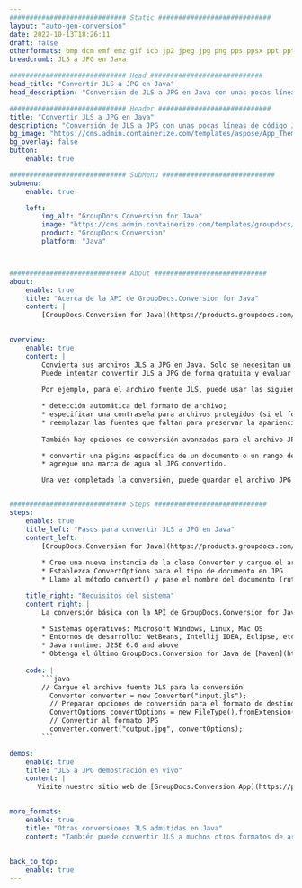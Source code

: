 ```yaml
---
############################# Static ############################
layout: "auto-gen-conversion"
date: 2022-10-13T18:26:11
draft: false
otherformats: bmp dcm emf emz gif ico jp2 jpeg jpg png pps ppsx ppt pptx psb psd svg svgz tga tif tiff webp wmf wmz
breadcrumb: JLS a JPG en Java

############################# Head ############################
head_title: "Convertir JLS a JPG en Java"
head_description: "Conversión de JLS a JPG en Java con unas pocas líneas de código. Convierta más de 160 formatos de archivo con la API de conversión de documentos de GroupDocs para Java"

############################# Header ############################
title: "Convertir JLS a JPG en Java"
description: "Conversión de JLS a JPG con unas pocas líneas de código Java"
bg_image: "https://cms.admin.containerize.com/templates/aspose/App_Themes/V3/images/bg/header1.png"
bg_overlay: false
button:
    enable: true

############################# SubMenu ############################
submenu:
    enable: true

    left:
        img_alt: "GroupDocs.Conversion for Java"
        image: "https://cms.admin.containerize.com/templates/groupdocs/images/product-logos/90x90-noborder/groupdocs-conversion-java.png"
        product: "GroupDocs.Conversion"
        platform: "Java"



############################# About ############################
about:
    enable: true
    title: "Acerca de la API de GroupDocs.Conversion for Java"
    content: |
        [GroupDocs.Conversion for Java](https://products.groupdocs.com/conversion/java/) es una API de conversión de formato de archivo avanzada para convertir entre formatos populares de imagen y documento como Microsoft Office, OpenDocument, PDF, HTML, correo electrónico, CAD. y mucho más con solo unas pocas líneas de código. La API nativa detecta automáticamente los formatos de los documentos originales y ofrece muchas opciones para personalizar los documentos convertidos. Junto con la función de extraer información de un documento, también admite el almacenamiento en caché de los resultados de la conversión en el disco local de forma predeterminada. Sin embargo, se puede admitir cualquier tipo de almacenamiento en caché mediante la implementación de las interfaces adecuadas: Amazon S3, Dropbox, Google Drive, Windows Azure, Reddis o cualquier otra.
    

overview:
    enable: true
    content: |
        Convierta sus archivos JLS a JPG en Java. Solo se necesitan un par de líneas de código Java en cualquier plataforma de su elección, como Windows, Linux, macOS.
        Puede intentar convertir JLS a JPG de forma gratuita y evaluar la calidad de los resultados de la conversión. Junto con los sencillos scripts de conversión de archivos, puede probar opciones más sofisticadas para cargar el archivo de origen JLS y almacenar la salida JPG. 
        
        Por ejemplo, para el archivo fuente JLS, puede usar las siguientes opciones de carga:

        * detección automática del formato de archivo;
        * especificar una contraseña para archivos protegidos (si el formato de archivo lo admite);
        * reemplazar las fuentes que faltan para preservar la apariencia del documento.
        
        También hay opciones de conversión avanzadas para el archivo JPG:

        * convertir una página específica de un documento o un rango de páginas;
        * agregue una marca de agua al JPG convertido.

        Una vez completada la conversión, puede guardar el archivo JPG en su ruta de archivo local o en cualquier almacenamiento de terceros, como FTP, Amazon S3, Google Drive, Dropbox, etc. Tenga en cuenta que para convertir JLS a JPG, no necesita instalar ningún software adicional, como MS Office, Open Office, Adobe Acrobat Reader, etc.


############################# Steps ############################
steps:
    enable: true
    title_left: "Pasos para convertir JLS a JPG en Java"
    content_left: |
        [GroupDocs.Conversion for Java](https://products.groupdocs.com/conversion/java/) permite a los desarrolladores convertir fácilmente el archivo JLS a JPG con unas pocas líneas de código.
        
        * Cree una nueva instancia de la clase Converter y cargue el archivo JLS con la ruta completa
        * Establezca ConvertOptions para el tipo de documento en JPG
        * Llame al método convert() y pase el nombre del documento (ruta completa) y el formato (JPG) como parámetro

    title_right: "Requisitos del sistema"
    content_right: |
        La conversión básica con la API de GroupDocs.Conversion for Java se puede realizar con solo unas pocas líneas de código. Nuestras API son compatibles con todas las principales plataformas y sistemas operativos. Antes de ejecutar el código a continuación, asegúrese de tener instalados los siguientes requisitos previos en su sistema.

        * Sistemas operativos: Microsoft Windows, Linux, Mac OS
        * Entornos de desarrollo: NetBeans, Intellij IDEA, Eclipse, etc.
        * Java runtime: J2SE 6.0 and above
        * Obtenga el último GroupDocs.Conversion for Java de [Maven](https://repository.groupdocs.com/webapp/#/artifacts/browse/tree/General/repo/com/groupdocs/groupdocs-conversion)
         
    code: |
        ```java    
        // Cargue el archivo fuente JLS para la conversión
          Converter converter = new Converter("input.jls");
          // Preparar opciones de conversión para el formato de destino JPG
          ConvertOptions convertOptions = new FileType().fromExtension("jpg").getConvertOptions();
          // Convertir al formato JPG
          converter.convert("output.jpg", convertOptions);
        ```

demos:
    enable: true
    title: "JLS a JPG demostración en vivo"
    content: |
       Visite nuestro sitio web de [GroupDocs.Conversion App](https://products.groupdocs.app/conversion/family) y pruebe la conversión de JLS a JPG ahora. La demostración gratuita tiene los siguientes beneficios
          

more_formats:
    enable: true
    title: "Otras conversiones JLS admitidas en Java"
    content: "También puede convertir JLS a muchos otros formatos de archivo. Consulte la lista a continuación."
       
       
back_to_top:
    enable: true
---
```

